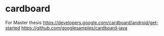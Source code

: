 # cardboard
For Master thesis 
https://developers.google.com/cardboard/android/get-started
https://github.com/googlesamples/cardboard-java